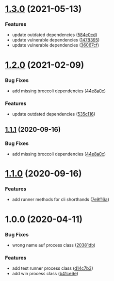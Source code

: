 # [1.3.0](https://github.com/stfsy/broccoli-test-runner/compare/v1.2.0...v1.3.0) (2021-05-13)


### Features

* update outdated dependencies ([584e0cd](https://github.com/stfsy/broccoli-test-runner/commit/584e0cdc566a9c5fb464e1a3a7ca73f3c32a0861))
* update vulnerable dependencies ([1478395](https://github.com/stfsy/broccoli-test-runner/commit/1478395cef2879bb3bb3547230e7e42d5373ebcd))
* update vulnerable dependencies ([36067cf](https://github.com/stfsy/broccoli-test-runner/commit/36067cf8ac2d9bce879a9c2432d7a75ac2296f80))



<a name="1.2.0"></a>
# [1.2.0](https://github.com/stfsy/broccoli-test-runner/compare/v1.1.0...v1.2.0) (2021-02-09)


### Bug Fixes

* add missing broccoli dependencies ([44e8a0c](https://github.com/stfsy/broccoli-test-runner/commit/44e8a0c))


### Features

* update outdated dependencies ([535c116](https://github.com/stfsy/broccoli-test-runner/commit/535c116))



<a name="1.1.1"></a>
## [1.1.1](https://github.com/stfsy/broccoli-test-runner/compare/v1.1.0...v1.1.1) (2020-09-16)


### Bug Fixes

* add missing broccoli dependencies ([44e8a0c](https://github.com/stfsy/broccoli-test-runner/commit/44e8a0c))



<a name="1.1.0"></a>
# [1.1.0](https://github.com/stfsy/broccoli-test-runner/compare/v1.0.0...v1.1.0) (2020-09-16)


### Features

* add runner methods for cli shorthands ([7e9f16a](https://github.com/stfsy/broccoli-test-runner/commit/7e9f16a))



<a name="1.0.0"></a>
# 1.0.0 (2020-04-11)


### Bug Fixes

* wrong name auf process class ([20381db](https://github.com/stfsy/broccoli-test-runner/commit/20381db))


### Features

* add test runner process class ([d14c7b3](https://github.com/stfsy/broccoli-test-runner/commit/d14c7b3))
* add win process class ([b41ce6e](https://github.com/stfsy/broccoli-test-runner/commit/b41ce6e))




